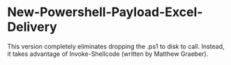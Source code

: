 New-Powershell-Payload-Excel-Delivery
=====================================

This version completely eliminates dropping the .ps1 to disk to call. Instead, it takes advantage of Invoke-Shellcode (written by Matthew Graeber).
